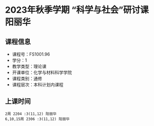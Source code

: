 # 2023年秋季学期 “科学与社会”研讨课 阳丽华






## 课程信息

- 课程号：FS1001.96
- 学分：1
- 教学类型：理论课
- 开课单位：化学与材料科学学院
- 课程类别：通修
- 课程层次：本科计划内课程

## 上课时间

```
2周 2204 :3(11,12) 阳丽华
6,10,15周 2306 :3(11,12) 阳丽华
```

